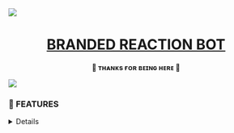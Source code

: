 <img src="https://user-images.githubusercontent.com/73097560/115834477-dbab4500-a447-11eb-908a-139a6edaec5c.gif">

<h1 align="center">
 <b><a href="https://t.me/KINGREACTION_ROBOT" target="/blank">BRANDED REACTION BOT</a>
</h1>

<p align="center">🩷 ᴛʜᴀɴᴋs ғᴏʀ ʙᴇɪɴɢ ʜᴇʀᴇ 🩷</p>

<img src="https://user-images.githubusercontent.com/73097560/115834477-dbab4500-a447-11eb-908a-139a6edaec5c.gif">


### 🥰 FEATURES

<details><summary>Tap On Me For Bot Features</summary>

- ᴜɴʟɪᴍɪᴛᴇᴅ / ᴄᴜsᴛᴏᴍ ʀᴇᴀᴄᴛɪᴏɴs
- sᴜᴘᴘᴏʀᴛs ᴀʟʟ ᴛʏᴘᴇ ᴏғ ᴇᴍᴏᴊɪᴇs
- ᴡᴏʀᴋ ɪɴ ʙᴏᴛʜ ᴄʜᴀɴɴᴇʟs & ɢʀᴏᴜᴘs & ᴘʀɪᴠᴀᴛᴇ
- ʙʀᴏᴀᴅᴄᴀsᴛ ғᴇᴀᴛᴜʀᴇ 
- ᴄʟᴏɴɪɴɢ ғᴇᴀᴛᴜʀᴇ
- ᴅᴇᴘʟᴏʏ ᴛᴏ ᴋᴏʏᴇʙ, ʜᴇʀᴏᴋᴜ, ʀᴀɪʟᴡᴀʏ, ᴠᴘs... ᴇᴛᴄ
- [ᴅᴇᴠᴇʟᴏᴘᴇʀ sᴜᴘᴘᴏʀᴛ](https://t.me/ll_KINGDOM_ll) 𝟸𝟺x𝟽
</ᴅᴇᴛᴀɪʟs>


<img src="https://user-images.githubusercontent.com/73097560/115834477-dbab4500-a447-11eb-908a-139a6edaec5c.gif">

### VARIABLES

<details><summary>ᴛᴀᴘ ᴏɴ ᴍᴇ ɪʀᴏɴᴍᴇɴᴛ ᴠᴀʀɪᴀʙʟᴇ</summary>

* `BOT_TOKEN` - Get From [BotFather](https://telegram.me/BotFather)
* `MONGO_URL` - For Save stats and sudo users.
* `OWNER_ID` - Your telegram user id.
</details>
</b>

<img src="https://user-images.githubusercontent.com/73097560/115834477-dbab4500-a447-11eb-908a-139a6edaec5c.gif">

## COMMANDS

<b><details><summary>ᴛᴀᴘ ᴏɴ ᴍᴇ ғᴏʀ ᴄᴏᴍᴍᴀɴᴅs</summary>
```
start - Start The Bot
help - To get help how to use bot
clone - clone a new bot
gcast - broadcast your message
for more commands check repo plugins...
```
</details>

<img src="https://user-images.githubusercontent.com/73097560/115834477-dbab4500-a447-11eb-908a-139a6edaec5c.gif">

<h3>
- <b> ᴅᴇᴘʟᴏʏᴍᴇɴᴛ ᴍᴇᴛʜᴏᴅs </b>
</h3>
<b><details><summary>ᴛᴀᴘ ᴏɴ ᴍᴇ ғᴏʀ ᴅᴇᴘʟᴏʏᴍᴇɴᴛ ᴍᴇᴛʜᴏᴅ</summary>
<h3 align="center">
    ─「 ᴅᴇᴩʟᴏʏ ᴏɴ ʜᴇʀᴏᴋᴜ 」─
</h3>

<p align="center"><a href="https://heroku.com/deploy?template=https://github.com/amritraj78/BRANDED-REACTION-BOT">
  <img src="https://www.herokucdn.com/deploy/button.svg" alt="Deploy On Heroku">
</a></p>
<h3 align="center">
    ─「 ᴅᴇᴩʟᴏʏ ᴏɴ ᴋᴏʏᴇʙ 」─
</h3>

<h3 align="center">
    
[![Deploy to Koyeb](https://www.koyeb.com/static/images/deploy/button.svg)](https://app.koyeb.com/deploy?name=branded-reaction-bot&type=git&repository=amritraj78%2FBRANDED-REACTION-BOT&branch=master&builder=dockerfile&env%5BBOT_TOKEN%5D=7915660325%3AAAGhn2BtUtDV3x0pLqghBhAYyY-EVKsVN1E&env%5BOWNER_ID%5D=7745014754&env%5BMONGO_URL%5D=mongodb%2Bsrv%3A%2F%2Famrit%3AAmrit2627%40cluster0.tfbuw.mongodb.net%2F%3FretryWrites%3Dtrue%26w%3Dmajority%26appName%3DCluster0&ports=8000%3Bhttp%3B%2F)
</h3>
<h3 align="center">
    ─「 ᴅᴇᴩʟᴏʏ ᴏɴ ʀᴀɪʟᴡᴀʏ 」─
</h3>
<p align="center"><a href="https://railway.app/deploy?template=https://github.com/amritraj78/BRANDED-REACTION-BOT"">
     <img height="45px" src="https://railway.app/button.svg">
</a></p>
<h3 align="center">
    ─「 ᴅᴇᴩʟᴏʏ ᴏɴ ʀᴇɴᴅᴇʀ 」─
</h3>
<p align="center"><a href="https://render.com/deploy?repo=https://github.com/amritraj78/BRANDED-REACTION-BOT">
<img src="https://render.com/images/deploy-to-render-button.svg" alt="Deploy to Render">
</a></p> 
<h3 align="center">
    ─「 ᴅᴇᴩʟᴏʏ ᴏɴ ᴠᴘs 」─
</h3>
<p>
<pre>
git clone https://github.com/amritraj78/BRANDED-REACTION-BOT && cd BRANDED-REACTION-BOT
# Install Packages
pip3 install -U -r requirements.txt
Edit config.py with variables as given below then run bot
bash start
</pre>
</p>
</details>

<img src="https://user-images.githubusercontent.com/73097560/115834477-dbab4500-a447-11eb-908a-139a6edaec5c.gif">

### 💕 CONTACT DEVELOPER



<h3 align="center">
    

### Contact:
<a href="https://t.me/ll_BRANDED_ll">
    <img title="Telegram" src="https://img.shields.io/badge/Telegram-%23000000.svg?&style=for-the-badge&logo=telegram&logoColor=61DAFB">
</a>
<a href="https://instagram.com/amrit_raj.9">
    <img title="Instagram" src="https://img.shields.io/badge/instagram-%23E4405F.svg?&style=for-the-badge&logo=instagram&logoColor=white">
</a>

